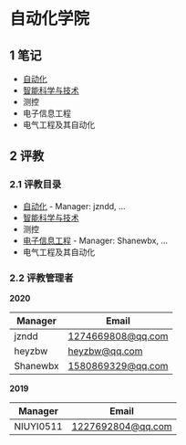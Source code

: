 # 自动化学院

## 1 笔记

- [自动化](automation/README.md)
- [智能科学与技术](intelligence/README.md)
- 测控
- 电子信息工程
- 电气工程及其自动化


## 2 评教

### 2.1 评教目录

- [自动化](/evalcsu/evaluation/soa/automation/) - Manager: jzndd, ...
- [智能科学与技术](/evalcsu/evaluation/soa/intelligence/)
- 测控
- [电子信息工程](/evalcsu/evaluation/soa/electronic_information/) - Manager: Shanewbx, ...
- 电气工程及其自动化

### 2.2 评教管理者

**2020**

| Manager |      Email         |
| ------- | ----------------   |
|  jzndd  | 1274669808@qq.com  |
|  heyzbw | heyzbw@qq.com      |
| Shanewbx| 1580869329@qq.com  |

**2019**

| Manager | Email |
| -------   | ----- |
| NIUYI0511 | 1227692804@qq.com  |
